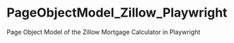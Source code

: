 # PageObjectModel_Zillow_Playwright
Page Object Model of the Zillow Mortgage Calculator in Playwright
